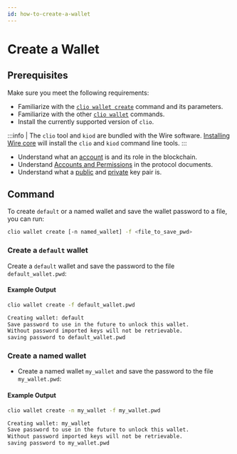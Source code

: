 ```yaml
---
id: how-to-create-a-wallet
---
```



# Create a Wallet

## Prerequisites

Make sure you meet the following requirements:

* Familiarize with the [`clio wallet create`](../command-reference/wallet/create.md) command and its parameters.
* Familiarize with the other [`clio wallet`](../command-reference/wallet/index.md) commands.
* Install the currently supported version of `clio`.

:::info
| The `clio` tool and `kiod` are bundled with the Wire software. [Installing Wire core](/docs/getting-started/install-dependencies.md) will install the `clio` and `kiod` command line tools.
:::

* Understand what an [account](/docs/introduction/glossary.md#account) is and its role in the blockchain.
* Understand [Accounts and Permissions](/docs/smart-contract-development/accounts-permissions.md) in the protocol documents.
* Understand what a [public](/docs/introduction/glossary.md#public-key) and [private](/docs/introduction/glossary.md#private-key) key pair is.

## Command

To create `default` or a named wallet and save the wallet password to a file, you can run:

```sh
clio wallet create [-n named_wallet] -f <file_to_save_pwd>
```

### Create a `default` wallet

Create a `default` wallet and save the password to the file `default_wallet.pwd`:

#### Example Output

```sh
clio wallet create -f default_wallet.pwd

Creating wallet: default
Save password to use in the future to unlock this wallet.
Without password imported keys will not be retrievable.
saving password to default_wallet.pwd
```

### Create a named wallet

* Create a named wallet `my_wallet` and save the password to the file `my_wallet.pwd`:

#### Example Output

```sh
clio wallet create -n my_wallet -f my_wallet.pwd

Creating wallet: my_wallet
Save password to use in the future to unlock this wallet.
Without password imported keys will not be retrievable.
saving password to my_wallet.pwd
```

